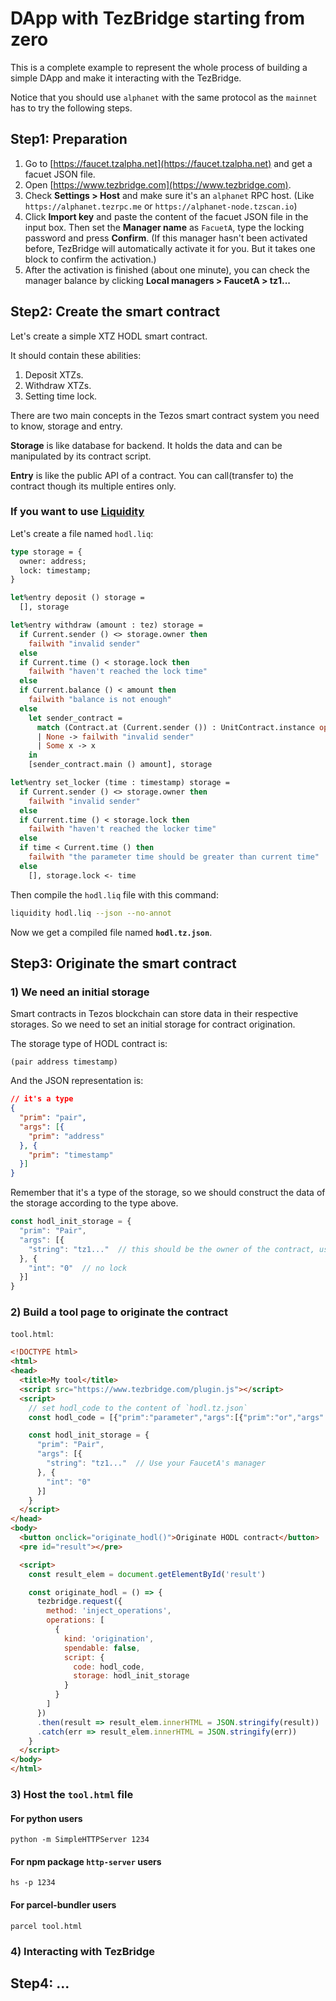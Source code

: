 # DApp with TezBridge starting from zero
This is a complete example to represent the whole process of building a simple DApp and make it interacting with the TezBridge.

Notice that you should use `alphanet` with the same protocol as the `mainnet` has to try the following steps.

## Step1: Preparation
1. Go to [https://faucet.tzalpha.net](https://faucet.tzalpha.net) and get a facuet JSON file.
2. Open [https://www.tezbridge.com](https://www.tezbridge.com).
3. Check **Settings > Host** and make sure it's an `alphanet` RPC host. (Like `https://alphanet.tezrpc.me` or `https://alphanet-node.tzscan.io`)
4. Click **Import key** and paste the content of the facuet JSON file in the input box. Then set the **Manager name** as `FacuetA`, type the locking password and press **Confirm**. (If this manager hasn't been activated before, TezBridge will automatically activate it for you. But it takes one block to confirm the activation.)
5. After the activation is finished (about one minute), you can check the manager balance by clicking **Local managers > FaucetA > tz1...**

## Step2: Create the smart contract
Let's create a simple XTZ HODL smart contract. 

It should contain these abilities:
1. Deposit XTZs.
2. Withdraw XTZs.
3. Setting time lock.

There are two main concepts in the Tezos smart contract system you need to know, storage and entry.

**Storage** is like database for backend. It holds the data and can be manipulated by its contract script.

**Entry** is like the public API of a contract. You can call(transfer to) the contract though its multiple entires only.

### If you want to use [Liquidity](http://www.liquidity-lang.org/)
Let's create a file named `hodl.liq`:
```OCaml
type storage = {
  owner: address;
  lock: timestamp;
}

let%entry deposit () storage =
  [], storage

let%entry withdraw (amount : tez) storage =
  if Current.sender () <> storage.owner then
    failwith "invalid sender"
  else
  if Current.time () < storage.lock then
    failwith "haven't reached the lock time"
  else
  if Current.balance () < amount then
    failwith "balance is not enough"
  else
    let sender_contract = 
      match (Contract.at (Current.sender ()) : UnitContract.instance option) with
      | None -> failwith "invalid sender"
      | Some x -> x
    in
    [sender_contract.main () amount], storage

let%entry set_locker (time : timestamp) storage =
  if Current.sender () <> storage.owner then
    failwith "invalid sender"
  else
  if Current.time () < storage.lock then
    failwith "haven't reached the locker time"
  else
  if time < Current.time () then
    failwith "the parameter time should be greater than current time"
  else
    [], storage.lock <- time
```

Then compile the `hodl.liq` file with this command:
```sh
liquidity hodl.liq --json --no-annot
```
Now we get a compiled file named **`hodl.tz.json`**.

## Step3: Originate the smart contract

### 1) We need an initial storage
Smart contracts in Tezos blockchain can store data in their respective storages. So we need to set an initial storage for contract origination.

The storage type of HODL contract is:
```
(pair address timestamp)
```
And the JSON representation is:
```json
// it's a type
{
  "prim": "pair",
  "args": [{
    "prim": "address"
  }, {
    "prim": "timestamp"
  }]
}
```

Remember that it's a type of the storage, so we should construct the data of the storage according to the type above.

```javascript
const hodl_init_storage = {
  "prim": "Pair",
  "args": [{
    "string": "tz1..."  // this should be the owner of the contract, use your FaucetA's manager
  }, {
    "int": "0"  // no lock
  }]
}
```


### 2) Build a tool page to originate the contract

`tool.html`:
```html
<!DOCTYPE html>
<html>
<head>
  <title>My tool</title>
  <script src="https://www.tezbridge.com/plugin.js"></script>
  <script>
    // set hodl_code to the content of `hodl.tz.json`
    const hodl_code = [{"prim":"parameter","args":[{"prim":"or","args":[..."prim":"DROP"}]]}]]}]

    const hodl_init_storage = {
      "prim": "Pair",
      "args": [{
        "string": "tz1..."  // Use your FaucetA's manager
      }, {
        "int": "0"
      }]
    }
  </script>
</head>
<body>
  <button onclick="originate_hodl()">Originate HODL contract</button>
  <pre id="result"></pre>

  <script>
    const result_elem = document.getElementById('result')

    const originate_hodl = () => {
      tezbridge.request({
        method: 'inject_operations',
        operations: [
          {
            kind: 'origination',
            spendable: false,
            script: {
              code: hodl_code,
              storage: hodl_init_storage
            }
          }
        ]
      })
      .then(result => result_elem.innerHTML = JSON.stringify(result))
      .catch(err => result_elem.innerHTML = JSON.stringify(err))
    }
  </script>
</body>
</html>
```

### 3) Host the `tool.html` file
#### For python users
```
python -m SimpleHTTPServer 1234
```

#### For npm package `http-server` users
```
hs -p 1234
```

#### For parcel-bundler users
```
parcel tool.html
```

### 4) Interacting with TezBridge

## Step4: ...